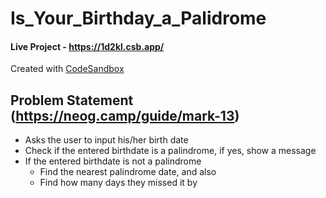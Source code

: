 # Is_Your_Birthday_a_Palidrome
#### Live Project - https://1d2kl.csb.app/
Created with [CodeSandbox](https://codesandbox.io/s/github/bhtibrewal/Is_Your_Birthday_a_Palidrome)

## Problem Statement (https://neog.camp/guide/mark-13)
- Asks the user to input his/her birth date
- Check if the entered birthdate is a palindrome, if yes, show a message
- If the entered birthdate is not a palindrome
  - Find the nearest palindrome date, and also
  - Find how many days they missed it by
